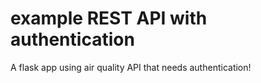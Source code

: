 # example REST API with authentication 
A flask app using air quality API that needs authentication!

